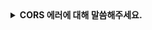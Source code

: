 <details>
  <summary><strong>CORS 에러에 대해 말씀해주세요.</strong></summary>

<br>

# CORS

교차 출처 리소스 공유 Cross-Origin Resource Sharing의 줄임말입니다.
서로 다른 도메인인 서버와 브라우저 간 통신 시, 브라우저가 자원에 접근하는 권한을 서버가 부여하고 알려주는 것이 의무입니다.
그렇지 않을 때, 브라우저 측에서 안전하지 않다고 판단, 통신을 차단하는 것이 **CORS 오류** 입니다.

여기서 Origin은 `Protocol, Host, Port`를 의미합니다.
Origin이 같으면, CORS에러는 발생하지 않습니다.

# CORS 에러 해결 방법

서버에서 응답 헤더에 특정 헤더를 포함하는 방식으로 해결할 수 있습니다.
`Access-Control-Allow-Origin`를 통해 특정 브라우저가 리소스에 접근 가능하도록 허용합니다.

- Access-Control-Allow-Method : 특정 HTTP Method만 리소스 접근 허용
- Access-Control-Expose-Headers : 자바스크립트에서 헤더 접근 허용
- credentials : 쿠키 등 인증 정보 전달


</details>
